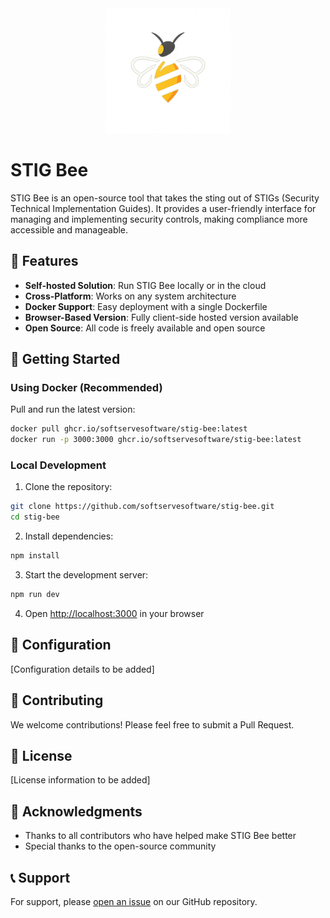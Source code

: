 <div align="center">
  <img src="public/stigbee-maxi.png" width="200" alt="STIG Bee Logo">
</div>

# STIG Bee 

STIG Bee is an open-source tool that takes the sting out of STIGs (Security Technical Implementation Guides). It provides a user-friendly interface for managing and implementing security controls, making compliance more accessible and manageable.

## 🌟 Features

- **Self-hosted Solution**: Run STIG Bee locally or in the cloud
- **Cross-Platform**: Works on any system architecture
- **Docker Support**: Easy deployment with a single Dockerfile
- **Browser-Based Version**: Fully client-side hosted version available
- **Open Source**: All code is freely available and open source

## 🚀 Getting Started

### Using Docker (Recommended)

Pull and run the latest version:

```bash
docker pull ghcr.io/softservesoftware/stig-bee:latest
docker run -p 3000:3000 ghcr.io/softservesoftware/stig-bee:latest
```

### Local Development

1. Clone the repository:
```bash
git clone https://github.com/softservesoftware/stig-bee.git
cd stig-bee
```

2. Install dependencies:
```bash
npm install
```

3. Start the development server:
```bash
npm run dev
```

4. Open [http://localhost:3000](http://localhost:3000) in your browser

## 🔧 Configuration

[Configuration details to be added]

## 🤝 Contributing

We welcome contributions! Please feel free to submit a Pull Request.

## 📝 License

[License information to be added]

## 🙏 Acknowledgments

- Thanks to all contributors who have helped make STIG Bee better
- Special thanks to the open-source community

## 📞 Support

For support, please [open an issue](https://github.com/softservesoftware/stig-bee/issues) on our GitHub repository.
